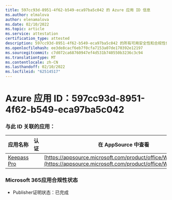 ```yaml
---
title: 597cc93d-8951-4f62-b549-eca97ba5c042 的 Azure 应用 ID 信息
ms.author: elmalova
author: elenamalova
ms.date: 02/10/2022
ms.topic: article
ms.service: attestation
certification_type: attested
description: 597cc93d-8951-4f62-b549-eca97ba5c042 的所有可用安全性和合规性信息。
ms.openlocfilehash: ee3de8cacf6eb7f0cfa7153a07de170392e12197
ms.sourcegitcommit: c7d072ca68760947ef4d531b740550b3236c3c94
ms.translationtype: MT
ms.contentlocale: zh-CN
ms.lasthandoff: 02/10/2022
ms.locfileid: "62514517"
---
```

# <a name="azure-app-id-597cc93d-8951-4f62-b549-eca97ba5c042"></a>Azure 应用 ID：597cc93d-8951-4f62-b549-eca97ba5c042


### <a name="apps-associated-with-this-id"></a>与此 ID 关联的应用：
| **应用名称** | **认证** | **在 AppSource 中查看** |
|--------------|---------------|-----------------------|
| [Keepass Pro](https://docs.microsoft.com/microsoft-365-app-certification/forward/WA200003336) |  | [https://appsource.microsoft.com/product/office/WA200003336](https://appsource.microsoft.com/product/office/WA200003336) |

### <a name="microsoft-365-app-compliance-status"></a>Microsoft 365应用合规性状态
- Publisher证明状态：已完成
